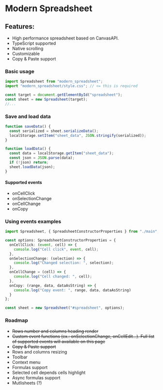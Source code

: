 # Modern Spreadsheet

## Features:
- High performance spreadsheet based on CanvasAPI.
- TypeScript supported
- Native scrolling
- Customizable
- Copy & Paste support

### Basic usage

```ts
import Spreadsheet from "modern_spreadsheet";
import "modern_spreadsheet/style.css"; // <= this is required

const target = document.getElementById("spreadsheet");
const sheet = new Spreadsheet(target);
//...
```

### Save and load data

```ts
function saveData() {
  const serialized = sheet.serializeData();
  localStorage.setItem("sheet_data", JSON.stringify(serialized));
}

function loadData() {
  const data = localStorage.getItem("sheet_data");
  const json = JSON.parse(data);
  if (!json) return;
  sheet.loadData(json);
}
```

#### Supported events
- onCellClick
- onSelectionChange
- onCellChange
- onCopy

### Using events examples
```ts
import Spreadsheet, { SpreadsheetConstructorProperties } from "./main";

const options: SpreadsheetConstructorProperties = {
  onCellClick: (event, cell) => {
    console.log("Cell click", event, cell);
  },
  onSelectionChange: (selection) => {
    console.log("Changed selection: ", selection);
  },
  onCellChange = (cell) => {
    console.log("Cell changed: ", cell);
  },
  onCopy: (range, data, dataAsString) => {
    console.log("Copy event: ", range, data, dataAsString)
  }
};

const sheet = new Spreadsheet("#spreadsheet", options);
```

### Roadmap

- ~~Rows number and columns heading render~~
- ~~Custom event functions (ex.: onSelectionChange, onCellEdit...). Full list of supported events will available on this page~~
- ~~Copy & Paste support~~
- Rows and columns resizing
- Toolbar
- Context menu
- Formulas support
- Selected cell depends cells highlight
- Async formulas support
- Mutlisheets (?)
